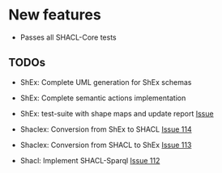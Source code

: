 # New features

- Passes all SHACL-Core tests

TODOs
-----

- ShEx: Complete UML generation for ShEx schemas

- ShEx: Complete semantic actions implementation

- ShEx: test-suite with shape maps and update report [Issue ]()

- Shaclex: Conversion from ShEx to SHACL [Issue 114](https://github.com/labra/shaclex/issues/114)

- Shaclex: Conversion from SHACL to ShEx [Issue 113](https://github.com/labra/shaclex/issues/113)

- Shacl: Implement SHACL-Sparql [Issue 112](https://github.com/labra/shaclex/issues/112)
